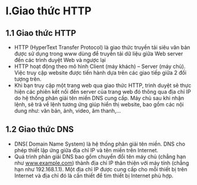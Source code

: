 # I.Giao thức HTTP 
## 1.1 Giao thức HTTP
- HTTP (HyperText Transfer Protocol) là giao thức truyền tải siêu văn bản được sử dụng trong www dùng để truyền tải dữ liệu giữa Web server đến các trình duyệt Web và ngược lại
- HTTP hoạt động theo mô hình Client (máy khách) – Server (máy chủ). Việc truy cập website được tiến hành dựa trên các giao tiếp giữa 2 đối tượng trên.
- Khi bạn truy cập một trang web qua giao thức HTTP, trình duyệt sẽ thực hiện các phiên kết nối đến server của trang web đó thông qua địa chỉ IP do hệ thống phân giải tên miền DNS cung cấp. Máy chủ sau khi nhận lệnh, sẽ trả về lệnh tương ứng giúp hiển thị website, bao gồm các nội dung như: văn bản, ảnh, video, âm thanh,…

## 1.2 Giao thức DNS
- DNS( Domain Name System) là hệ thống phân giải tên miền. DNS cho phép thiết lập ứng giữa địa chỉ IP và tên miền trên Internet.
- Quá trình phân giải DNS bao gồm chuyển đổi tên máy chủ (chẳng hạn như www.example.com) thành địa chỉ IP thân thiện với máy tính (chẳng hạn như 192.168.1.1). Một địa chỉ IP được cung cấp cho mỗi thiết bị trên Internet và địa chỉ đó là cần thiết để tìm thiết bị Internet phù hợp.